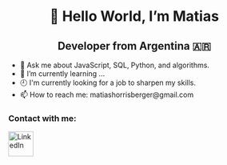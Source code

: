
<h1 align="center">👋 Hello World, I’m Matias</h1>
<h2 align="center">Developer from Argentina 🇦🇷</h2>

<ul>
  <li>💬 Ask me about JavaScript, SQL, Python, and algorithms.</li>
  <li>🌱 I’m currently learning ...</li>
  <li>🕘 I'm currently looking for a job to sharpen my skills.</li>
  <li>📫 How to reach me: matiashorrisberger@gmail.com</li>
</ul>

<h3>Contact with me:</h3>
<p>
  <a href="https://www.linkedin.com/in/matias-horrisberger-38aba41a9/">
    <img src="https://i.imgur.com/OQUXwNp.jpeg" alt="LinkedIn" width="50">
  </a>
</p>

<!---
matiashrb/matiashrb is a ✨ special ✨ repository because its `README.md` (this file) appears on your GitHub profile.
You can click the Preview link to take a look at your changes.
--->
